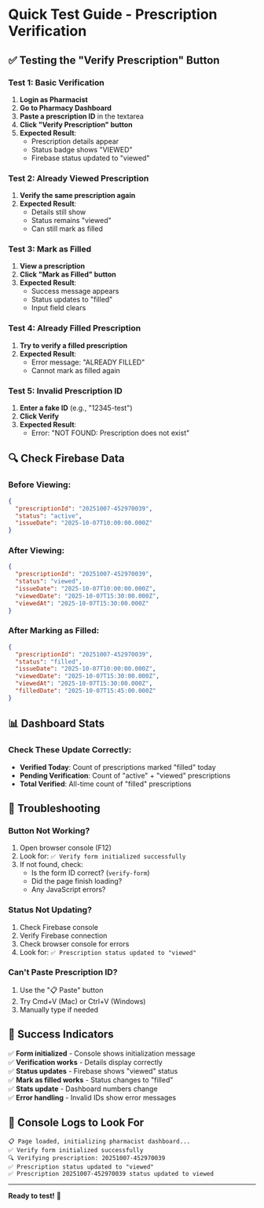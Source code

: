 # Quick Test Guide - Prescription Verification

## ✅ Testing the "Verify Prescription" Button

### Test 1: Basic Verification
1. **Login as Pharmacist**
2. **Go to Pharmacy Dashboard**
3. **Paste a prescription ID** in the textarea
4. **Click "Verify Prescription" button**
5. **Expected Result**: 
   - Prescription details appear
   - Status badge shows "VIEWED"
   - Firebase status updated to "viewed"

### Test 2: Already Viewed Prescription
1. **Verify the same prescription again**
2. **Expected Result**:
   - Details still show
   - Status remains "viewed"
   - Can still mark as filled

### Test 3: Mark as Filled
1. **View a prescription**
2. **Click "Mark as Filled" button**
3. **Expected Result**:
   - Success message appears
   - Status updates to "filled"
   - Input field clears

### Test 4: Already Filled Prescription
1. **Try to verify a filled prescription**
2. **Expected Result**:
   - Error message: "ALREADY FILLED"
   - Cannot mark as filled again

### Test 5: Invalid Prescription ID
1. **Enter a fake ID** (e.g., "12345-test")
2. **Click Verify**
3. **Expected Result**:
   - Error: "NOT FOUND: Prescription does not exist"

## 🔍 Check Firebase Data

### Before Viewing:
```json
{
  "prescriptionId": "20251007-452970039",
  "status": "active",
  "issueDate": "2025-10-07T10:00:00.000Z"
}
```

### After Viewing:
```json
{
  "prescriptionId": "20251007-452970039",
  "status": "viewed",
  "issueDate": "2025-10-07T10:00:00.000Z",
  "viewedDate": "2025-10-07T15:30:00.000Z",
  "viewedAt": "2025-10-07T15:30:00.000Z"
}
```

### After Marking as Filled:
```json
{
  "prescriptionId": "20251007-452970039",
  "status": "filled",
  "issueDate": "2025-10-07T10:00:00.000Z",
  "viewedDate": "2025-10-07T15:30:00.000Z",
  "viewedAt": "2025-10-07T15:30:00.000Z",
  "filledDate": "2025-10-07T15:45:00.000Z"
}
```

## 📊 Dashboard Stats

### Check These Update Correctly:
- **Verified Today**: Count of prescriptions marked "filled" today
- **Pending Verification**: Count of "active" + "viewed" prescriptions
- **Total Verified**: All-time count of "filled" prescriptions

## 🐛 Troubleshooting

### Button Not Working?
1. Open browser console (F12)
2. Look for: `✅ Verify form initialized successfully`
3. If not found, check:
   - Is the form ID correct? (`verify-form`)
   - Did the page finish loading?
   - Any JavaScript errors?

### Status Not Updating?
1. Check Firebase console
2. Verify Firebase connection
3. Check browser console for errors
4. Look for: `✅ Prescription status updated to "viewed"`

### Can't Paste Prescription ID?
1. Use the "📋 Paste" button
2. Try Cmd+V (Mac) or Ctrl+V (Windows)
3. Manually type if needed

## 🎯 Success Indicators

✅ **Form initialized** - Console shows initialization message  
✅ **Verification works** - Details display correctly  
✅ **Status updates** - Firebase shows "viewed" status  
✅ **Mark as filled works** - Status changes to "filled"  
✅ **Stats update** - Dashboard numbers change  
✅ **Error handling** - Invalid IDs show error messages  

## 📝 Console Logs to Look For

```
📋 Page loaded, initializing pharmacist dashboard...
✅ Verify form initialized successfully
🔍 Verifying prescription: 20251007-452970039
✅ Prescription status updated to "viewed"
✅ Prescription 20251007-452970039 status updated to viewed
```

---

**Ready to test!** 🚀
